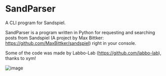 # SandParser
A CLI program for Sandspiel.

SandParser is a program written in Python for requesting and searching posts from Sandspiel (A project by Max Bittker: https://github.com/MaxBittker/sandspiel) right in your console.

Some of the code was made by Labbo-Lab (https://github.com/labbo-lab), thanks to xym!

![image](https://user-images.githubusercontent.com/127464956/224216570-e0599aab-7a6a-48ab-ba4c-a8a711267cb4.png)
